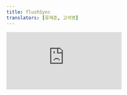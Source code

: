 ```yaml
---
title: flushSync
translators: [류재준, 고석영]
---
```


<iframe 
  style={{aspectRatio: 1.7778, width: '100%'}} 
  src="https://www.youtube.com/embed/playlist?list=PLjQV3hketAJkh6BEl0n4PDS_2fBd0cS9v&index=68"
  title="YouTube video player" 
  frameBorder="0" 
/>

<Pitfall>

Using `flushSync` is uncommon and can hurt the performance of your app.
<Trans>`flushSync`는 자주 사용되지 않으며 앱 성능을 저하시킬 수 있습니다.</Trans>

</Pitfall>

<Intro>

`flushSync` lets you force React to flush any updates inside the provided callback synchronously. This ensures that the DOM is updated immediately.
<Trans>flushSync를 사용하면 강제로 제공된 콜백 내부의 모든 업데이트를 동기적으로 flush(강제로 비워냄)하도록 할 수 있습니다. 이렇게 하면 DOM이 즉시 업데이트됩니다.</Trans>

```js
flushSync(callback)
```

</Intro>

<InlineToc />

---

## Reference<Trans>참조</Trans> {/*reference*/}

### `flushSync(callback)` {/*flushsync*/}

Call `flushSync` to force React to flush any pending work and update the DOM synchronously.
<Trans>`flushSync`를 호출하면 React가 보류 중이던 작업을 강제로 flush하고 DOM을 동기적으로 업데이트 합니다.</Trans>

```js
import { flushSync } from 'react-dom';

flushSync(() => {
  setSomething(123);
});
```

Most of the time, `flushSync` can be avoided. Use `flushSync` as last resort.
<Trans>대부분의 경우 `flushSync`를 피할 수 있습니다. `flushSync`는 최후의 수단으로 사용하세요.</Trans>

[See more examples below.](#usage)
<Trans>[아래에서 더 많은 예시를 확인하세요.](#usage)</Trans>

#### Parameters<Trans>매개변수</Trans> {/*parameters*/}

* `callback`: A function. React will immediately call this callback and flush any updates it contains synchronously. It may also flush any pending updates, or Effects, or updates inside of Effects. If an update suspends as a result of this `flushSync` call, the fallbacks may be re-shown.
<Trans outdent>`callback` : 함수. React는 즉시 이 콜백을 호출하고 여기에 포함된 모든 업데이트를 동기적으로 flush합니다. 또한 보류 중인 모든 업데이트, Effect 또는 Effect 내부의 업데이트를 flush할 수도 있습니다. 이 `flushSync` 호출의 결과로 업데이트가 일시 중단되면 폴백이 다시 표시될 수 있습니다.</Trans>

#### Returns<Trans>반환값</Trans> {/*returns*/}

`flushSync` returns `undefined`.
<Trans>`flushSync` 는 `undefined`를 반환합니다.</Trans>

#### Caveats<Trans>주의사항</Trans> {/*caveats*/}

* `flushSync` can significantly hurt performance. Use sparingly.
<Trans>`flushSync`는 성능을 크게 저하시킬 수 있습니다. 아껴서 사용하세요.</Trans>

* `flushSync` may force pending Suspense boundaries to show their `fallback` state.
<Trans>`flushSync`는 보류 중인 Suspense 경계를 강제로 `fallback` state로 표시할 수 있습니다.</Trans>

* `flushSync` may run pending effects and synchronously apply any updates they contain before returning.
<Trans>`flushSync`는 보류 중인 Effect들을 실행하고, 반환하기 전에 포함된 모든 업데이트를 동기적으로 적용할 수 있습니다.</Trans>

* `flushSync` may flush updates outside the callback when necessary to flush the updates inside the callback. For example, if there are pending updates from a click, React may flush those before flushing the updates inside the callback.
<Trans>`flushSync`는 콜백 내부의 업데이트를 flush하기 위해, 필요한 경우 콜백 외부의 업데이트를 flush할 수도 있습니다. 예를 들어, 클릭으로 인해 보류 중인 업데이트가 있는 경우, React는 콜백 내부의 업데이트를 flush하기 전에 해당 업데이트를 먼저 flush할 수 있습니다.</Trans>

---

## Usage<Trans>사용법</Trans> {/*usage*/}

### Flushing updates for third-party integrations<Trans>서드파티 통합을 위한 업데이트 flush하기</Trans> {/*flushing-updates-for-third-party-integrations*/}

When integrating with third-party code such as browser APIs or UI libraries, it may be necessary to force React to flush updates. Use `flushSync` to force React to flush any <CodeStep step={1}>state updates</CodeStep> inside the callback synchronously:
<Trans>브라우저 API나 UI 라이브러리와 같은 서드파티 코드와 통합할 때, React가 강제로 flush 업데이트를 해야 할 수도 있습니다. `flushSync`를 사용하면 React가 콜백 내부의 <CodeStep step={1}>모든 state 업데이트</CodeStep>를 강제로 동기적으로 flush하도록 할 수 있습니다:</Trans>

```js [[1, 2, "setSomething(123)"]]
flushSync(() => {
  setSomething(123);
});
// By this line, the DOM is updated.
```

This ensures that, by the time the next line of code runs, React has already updated the DOM.
<Trans>이런 상황에서는 React는 다음 코드 줄이 실행될 때 이미 DOM을 업데이트한 상태가 됩니다.</Trans>

**Using `flushSync` is uncommon, and using it often can significantly hurt the performance of your app.** If your app only uses React APIs, and does not integrate with third-party libraries, `flushSync` should be unnecessary.
<Trans>**`flushSync`를 사용하는 경우는 흔하지 않으며, 자주 사용하면 앱 성능이 크게 저하될 수 있습니다.** 앱이 React API만 사용하고 서드파티 라이브러리와 통합하지 않는 경우 `flushSync`는 필요하지 않을 것입니다.</Trans>

However, it can be helpful for integrating with third-party code like browser APIs.
<Trans>하지만 브라우저 API와 같은 서드파티 코드와 함께 사용될 때는 유용할 수 있습니다.</Trans>

Some browser APIs expect results inside of callbacks to be written to the DOM synchronously, by the end of the callback, so the browser can do something with the rendered DOM. In most cases, React handles this for you automatically. But in some cases it may be necessary to force a synchronous update.
<Trans>일부 브라우저 API는 콜백이 끝날 때 콜백 내부의 결과가 DOM에 동기적으로 기록되어 브라우저가 렌더링된 DOM으로 무언가를 할 수 있기를 예상합니다. React는 대부분의 경우 이를 자동으로 처리합니다. 하지만 어떤 경우에는 동기식 업데이트를 강제해야 할 수도 있습니다.</Trans>

For example, the browser `onbeforeprint` API allows you to change the page immediately before the print dialog opens. This is useful for applying custom print styles that allow the document to display better for printing. In the example below, you use `flushSync` inside of the `onbeforeprint` callback to immediately "flush" the React state to the DOM. Then, by the time the print dialog opens, `isPrinting` displays "yes":
<Trans>예를 들어, `onbeforeprint` 브라우저 API를 사용하면 인쇄 대화 상자가 열리기 직전에 페이지를 변경할 수 있습니다. 이 기능은 문서를 인쇄할 때 더 보기 좋게 표시할 수 있는 사용자 지정 인쇄 스타일을 적용하는 데 유용합니다. 아래 예시에서는 `onbeforeprint`콜백 내부에서 `flushSync`를 사용하여 React state를 DOM에 즉시 "flush"합니다. 그런 다음 인쇄 대화 상자가 열릴 때 `isPrinting`이 "yes"를 표시합니다:</Trans>

<Sandpack>

```js App.js active
import { useState, useEffect } from 'react';
import { flushSync } from 'react-dom';

export default function PrintApp() {
  const [isPrinting, setIsPrinting] = useState(false);
  
  useEffect(() => {
    function handleBeforePrint() {
      flushSync(() => {
        setIsPrinting(true);
      })
    }
    
    function handleAfterPrint() {
      setIsPrinting(false);
    }

    window.addEventListener('beforeprint', handleBeforePrint);
    window.addEventListener('afterprint', handleAfterPrint);
    return () => {
      window.removeEventListener('beforeprint', handleBeforePrint);
      window.removeEventListener('afterprint', handleAfterPrint);
    }
  }, []);
  
  return (
    <>
      <h1>isPrinting: {isPrinting ? 'yes' : 'no'}</h1>
      <button onClick={() => window.print()}>
        Print
      </button>
    </>
  );
}
```

</Sandpack>

Without `flushSync`, when the print dialog will display `isPrinting` as "no". This is because React batches the updates asynchronously and the print dialog is displayed before the state is updated.
<Trans>`flushSync`를 사용하지 않으면 인쇄 대화 상자에 `isPrinting`이 "아니요"로 표시됩니다. 이는 React가 업데이트를 비동기적으로 일괄 처리하고 state가 업데이트되기 전에 인쇄 대화 상자가 표시되기 때문입니다.</Trans>

<Pitfall>

`flushSync` can significantly hurt performance, and may unexpectedly force pending Suspense boundaries to show their fallback state.
<Trans>`flushSync` 는 성능을 크게 저하시킬 수 있으며, 예상과 다르게 보류 중인 Suspense 경계가 폴백 state를 표시하도록 강제할 수 있습니다.</Trans>

Most of the time, `flushSync` can be avoided, so use `flushSync` as a last resort.
<Trans>대부분의 경우 `flushSync`는 피할 수 있으므로, `flushSync`는 최후의 수단으로만 사용하세요.</Trans>

</Pitfall>
